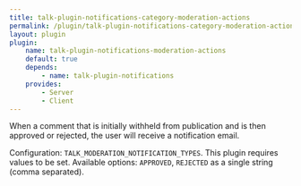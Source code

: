 ```yaml
---
title: talk-plugin-notifications-category-moderation-actions
permalink: /plugin/talk-plugin-notifications-category-moderation-actions/
layout: plugin
plugin:
    name: talk-plugin-notifications-moderation-actions
    default: true
    depends:
        - name: talk-plugin-notifications
    provides:
        - Server
        - Client
---
```


When a comment that is initially withheld from publication and is then approved or rejected, the user will receive a notification email.

Configuration:
`TALK_MODERATION_NOTIFICATION_TYPES`. This plugin requires values to be set. Available options: `APPROVED`, `REJECTED` as a single string (comma separated).
